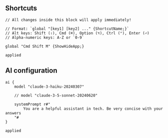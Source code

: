 ## Shortcuts
```settings
// All changes inside this block will apply immediately!

// Format: `global "[key1] [key2] ..." {ShortcutName;}`
// Alt keys: Shift (⇧), Cmd (⌘), Option (⌥), Ctrl (⌃), Enter (⏎)
// Alpha-numeric keys: A-Z or `0-9`

global "Cmd Shift M" {ShowHideApp;}

```
```settings#a1ae
applied
```

## AI configuration
```settings
ai {
	model "claude-3-haiku-20240307"

    // model "claude-3-5-sonnet-20240620"

	systemPrompt r#"
    	You are a helpful assistant in tech. Be very concise with your answers
    "#
}
```
```settings#f1a1
applied
```
